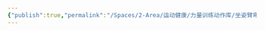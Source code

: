 ```yaml
---
{"publish":true,"permalink":"/Spaces/2-Area/运动健康/力量训练动作库/坐姿臂弯举.md","created":"2025-07-07T18:43:21.761+08:00","modified":"2025-07-09T00:22:52.333+08:00","published":"2025-07-09T00:22:52.333+08:00","cssclasses":""}
---
```


